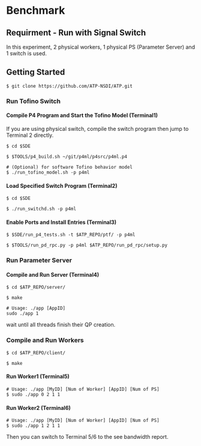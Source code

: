 # Benchmark

## Requirment - Run with Signal Switch

In this experiment, 2 physical workers, 1 physical PS (Parameter Server) and 1 switch is used.


## Getting Started
```
$ git clone https://github.com/ATP-NSDI/ATP.git
```

### Run Tofino Switch 

#### Compile P4 Program and Start the Tofino Model (Terminal1)
If you are using physical switch, compile the switch program then jump to Terminal 2 directly.
```
$ cd $SDE
```
```
$ $TOOLS/p4_build.sh ~/git/p4ml/p4src/p4ml.p4
```
```
# (Optional) for software Tofino behavior model
$ ./run_tofino_model.sh -p p4ml
```
#### Load Specified Switch Program (Terminal2)
```
$ cd $SDE
```
```
$ ./run_switchd.sh -p p4ml
```
#### Enable Ports and Install Entries (Terminal3)
```
$ $SDE/run_p4_tests.sh -t $ATP_REPO/ptf/ -p p4ml 
```
```
$ $TOOLS/run_pd_rpc.py -p p4ml $ATP_REPO/run_pd_rpc/setup.py 
```

### Run Parameter Server 
#### Compile and Run Server (Terminal4)
```
$ cd $ATP_REPO/server/
```
```
$ make
```
```
# Usage: ./app [AppID]
sudo ./app 1
```

wait until all threads finish their QP creation.

### Compile and Run Workers
```
$ cd $ATP_REPO/client/
```
```
$ make
```
#### Run Worker1 (Terminal5)
```
# Usage: ./app [MyID] [Num of Worker] [AppID] [Num of PS]
$ sudo ./app 0 2 1 1
```
#### Run Worker2 (Terminal6)
```
# Usage: ./app [MyID] [Num of Worker] [AppID] [Num of PS]
$ sudo ./app 1 2 1 1
```

Then you can switch to Terminal 5/6 to the see bandwidth report.
